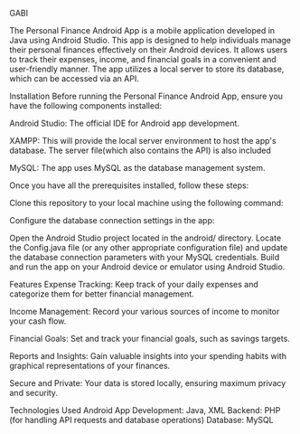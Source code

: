 GABI

The Personal Finance Android App is a mobile application developed in Java using Android Studio. This app is designed to help individuals manage their personal finances effectively on their Android devices. 
It allows users to track their expenses, income, and financial goals in a convenient and user-friendly manner. 
The app utilizes a local server to store its database, which can be accessed via an API.

Installation
Before running the Personal Finance Android App, ensure you have the following components installed:

Android Studio: The official IDE for Android app development.

XAMPP: This will provide the local server environment to host the app's database. The server file(which also contains the API) is also included

MySQL: The app uses MySQL as the database management system.

Once you have all the prerequisites installed, follow these steps:

Clone this repository to your local machine using the following command:



Configure the database connection settings in the app:

Open the Android Studio project located in the android/ directory.
Locate the Config.java file (or any other appropriate configuration file) and update the database connection parameters with your MySQL credentials.
Build and run the app on your Android device or emulator using Android Studio.

Features
Expense Tracking: Keep track of your daily expenses and categorize them for better financial management.

Income Management: Record your various sources of income to monitor your cash flow.

Financial Goals: Set and track your financial goals, such as savings targets.

Reports and Insights: Gain valuable insights into your spending habits with graphical representations of your finances.

Secure and Private: Your data is stored locally, ensuring maximum privacy and security.

Technologies Used
Android App Development: Java, XML
Backend: PHP (for handling API requests and database operations)
Database: MySQL 
